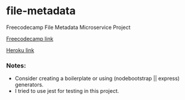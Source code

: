 # file-metadata
Freecodecamp File Metadata Microservice Project

[Freecodecamp link](https://www.freecodecamp.org/challenges/file-metadata-microservice)

[Heroku link](https://peaceful-badlands-67878.herokuapp.com/)

### Notes:

- Consider creating a boilerplate or using (nodebootstrap || express) generators.
- I tried to use jest for testing in this project.
